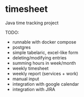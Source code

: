 # timesheet
Java time tracking project

TODO:
- runnable with docker compose
- postgres
- simple tabelaric, excel-like form
- deleting/modifying entries
- summing hours in week/month
- weekly timesheet
- weekly report (services + work)
- manual input
- integration with google calendar
- integration with JIRA
